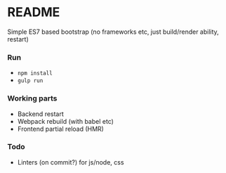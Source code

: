 # README #

Simple ES7 based bootstrap (no frameworks etc, just build/render ability, restart)

### Run ###

* `npm install`
* `gulp run`

### Working parts ###

* Backend restart
* Webpack rebuild (with babel etc)
* Frontend partial reload (HMR)

### Todo ###

* Linters (on commit?) for js/node, css